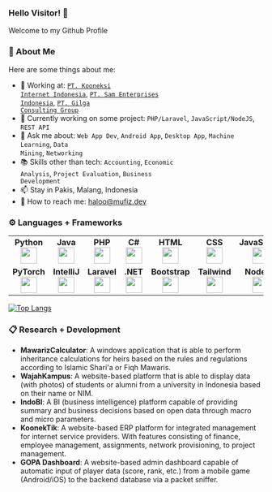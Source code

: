 ### Hello Visitor! 👋
Welcome to my Github Profile

### 👦 About Me

Here are some things about me:

- 🔭 Working at: <a href="https://www.koonek.net"><code>PT. Kooneksi Internet Indonesia</code><a>, <a href="https://www.samenterprise.co.id"><code>PT. Sam Enterprises Indonesia</code><a>, <a href="https://www.gilga.co.id"><code>PT. Gilga Consulting Group</code><a>
- 🌱 Currently working on some project: <code>PHP/Laravel</code>, <code>JavaScript/NodeJS</code>, <code>REST API</code>
- 💬 Ask me about: <code>Web App Dev</code>, <code>Android App</code>, <code>Desktop App</code>, <code>Machine Learning</code>, <code>Data Mining</code>, <code>Networking</code>
- 📚 Skills other than tech: <code>Accounting</code>, <code>Economic Analysis</code>, <code>Project Evaluation</code>, <code>Business Development</code>
- 📫 Stay in Pakis, Malang, Indonesia
- 📩 How to reach me: haloo@mufiz.dev

### ⚙️ Languages + Frameworks
<table width="320px">
    <tbody>
        <tr valign="top">
            <td width="80px" align="center">
            <span><strong>Python</strong></span><br>
            <img height="32px" src="https://cdn.jsdelivr.net/gh/devicons/devicon/icons/python/python-original.svg">
            </td>
            <td width="80px" align="center">
            <span><strong>Java</strong></span><br>
            <img height="32" src="https://cdn.jsdelivr.net/gh/devicons/devicon/icons/java/java-original.svg">
            </td>
            <td width="80px" align="center">
            <span><strong>PHP</strong></span><br>
            <img height="32px" src="https://cdn.jsdelivr.net/gh/devicons/devicon/icons/php/php-plain.svg">
            </td>
            <td width="80px" align="center">
            <span><strong>C#</strong></span><br>
            <img height="32px" src="https://cdn.jsdelivr.net/gh/devicons/devicon/icons/csharp/csharp-original.svg">
            </td>
            <td width="80px" align="center">
            <span><strong>HTML</strong></span><br>
            <img height="32" src="https://cdn.jsdelivr.net/gh/devicons/devicon/icons/html5/html5-original.svg">
            </td>
            <td width="80px" align="center">
            <span><strong>CSS</strong></span><br>
            <img height="32px" src="https://cdn.jsdelivr.net/gh/devicons/devicon/icons/css3/css3-original.svg">
            </td>
            <td width="80px" align="center">
            <span><strong>JavaScript</strong></span><br>
            <img height="32px" src="https://cdn.jsdelivr.net/gh/devicons/devicon/icons/javascript/javascript-original.svg">
            </td>
            <td width="80px" align="center">
            <span><strong>Bash</strong></span><br>
            <img height="32px" src="https://cdn.jsdelivr.net/gh/devicons/devicon/icons/bash/bash-original.svg">
            </td>
        </tr> 
        <tr valign="top">
            <td width="80px" align="center">
            <span><strong>PyTorch</strong></span><br>
            <img height="32px" src="https://cdn.jsdelivr.net/gh/devicons/devicon/icons/pytorch/pytorch-original.svg">
            </td>
            <td width="80px" align="center">
            <span><strong>IntelliJ</strong></span><br>
            <img height="32px" src="https://cdn.jsdelivr.net/gh/devicons/devicon/icons/intellij/intellij-original.svg">
            </td>
            <td width="80px" align="center">
            <span><strong>Laravel</strong></span><br>
            <img height="32px" src="https://cdn.jsdelivr.net/gh/devicons/devicon/icons/laravel/laravel-plain.svg">
            </td>
            <td width="80px" align="center">
            <span><strong>.NET</strong></span><br>
            <img height="32px" src="https://cdn.jsdelivr.net/gh/devicons/devicon/icons/dot-net/dot-net-original.svg">
            </td>
            <td width="80px" align="center">
            <span><strong>Bootstrap</strong></span><br>
            <img height="32px" src="https://cdn.jsdelivr.net/gh/devicons/devicon/icons/bootstrap/bootstrap-original.svg">
            </td>
            <td width="80px" align="center">
            <span><strong>Tailwind</strong></span><br>
            <img height="32px" src="https://cdn.jsdelivr.net/gh/devicons/devicon/icons/tailwindcss/tailwindcss-plain.svg">
            </td>
            <td width="80px" align="center">
            <span><strong>NodeJS</strong></span><br>
            <img height="32px" src="https://cdn.jsdelivr.net/gh/devicons/devicon/icons/nodejs/nodejs-original.svg">
            </td>
            <td width="80px" align="center">
            <span><strong>MikroTik</strong></span><br>
            <img height="32px" src="https://mikrotik.com/img/mtv2/newlogo.svg">
            </td>
        </tr> 
    </tbody>
</table>

[![Top Langs](https://github-readme-stats.vercel.app/api/top-langs/?username=mufizmq&layout=compact)](https://github.com/anuraghazra/github-readme-stats)

### 📋 Research + Development
- <b>MawarizCalculator</b>: A windows application that is able to perform inheritance calculations for heirs based on the rules and regulations according to Islamic Shari'a or Fiqh Mawaris.
- <b>WajahKampus</b>: A website-based platform that is able to display data (with photos) of students or alumni from a university in Indonesia based on their name or NIM.
- <b>IndoBI</b>: A BI (business intelligence) platform capable of providing summary and business decisions based on open data through macro and micro parameters.
- <b>KoonekTik</b>: A website-based ERP platform for integrated management for internet service providers. With features consisting of finance, employee management, assignments, network provisioning, to project management.
- <b>GOPA Dashboard</b>: A website-based admin dashboard capable of automatic input of player data (score, rank, etc.) from a mobile game (Android/iOS) to the backend database via a packet sniffer.
